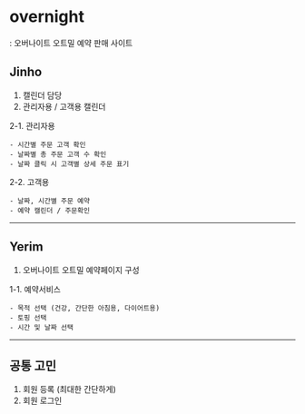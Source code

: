 # overnight
: 오버나이트 오트밀 예약 판매 사이트 

## Jinho
1. 캘린더 담당
2. 관리자용 / 고객용 캘린더

2-1. 관리자용

    - 시간별 주문 고객 확인
    - 날짜별 총 주문 고객 수 확인
    - 날짜 클릭 시 고객별 상세 주문 표기

2-2. 고객용

    - 날짜, 시간별 주문 예약
    - 예약 캘린더 / 주문확인 

---
## Yerim

1. 오버나이트 오트밀 예약페이지 구성

1-1. 예약서비스

    - 목적 선택 (건강, 간단한 아침용, 다이어트용)
    - 토핑 선택
    - 시간 및 날짜 선택
---

## 공통 고민
1. 회원 등록 (최대한 간단하게)
2. 회원 로그인
 
